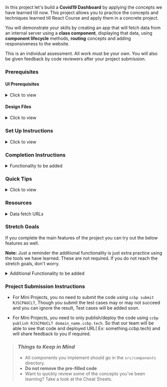 In this project let's build a **Covid19 Dashboard** by applying the concepts we have learned till now. This project allows you to practice the concepts and techniques learned till React Course and apply them in a concrete project.

You will demonstrate your skills by creating an app that will fetch data from an internal server using a **class component**, displaying that data, using **component lifecycle** methods, **routing** concepts and adding responsiveness to the website.

This is an individual assessment. All work must be your own. You will also be given feedback by code reviewers after your project submission.

### Prerequisites

#### UI Prerequisites

<details>
<summary>Click to view</summary>

- What is Figma?
  - Figma is a vector graphics editor and prototyping tool which is primarily web-based. You can check more info on the <a href="https://www.figma.com/" target="_blank">Website</a>.
- Create a Free account in Figma
  - Kindly follow the instructions as shown in <a href="https://www.youtube.com/watch?v=hrHL2VLMl7g&t=37s" target="_blank">this</a> video to create a Free Figma account.
- How to Check CSS in Figma?
  - Kindly follow the instructions as shown in <a href="https://www.youtube.com/watch?v=B242nuM3y2s" target="_blank">this</a> video to check CSS in the Figma screen.
- Export Images in Figma screen
  - Kindly follow the instructions as shown in <a href="https://www.youtube.com/watch?v=NpzL1MONwaw" target="_blank">this</a> video to export images from the Figma screen.
  - Check <a href="https://help.trydesignlab.com/hc/en-us/articles/360011010634-How-do-I-export-images-and-PDFs-from-Sketch-or-Figma-in-my-short-course-" target="_blank">this</a> reference docs to export images in Figma screen.

</details>

#### Design Files

<details>
<summary>Click to view</summary>

- You can check the **Design Files** for different devices <a href="https://www.figma.com/file/lGl9tRXcsmxicjTITM2A8P/Covid19_Dashboard?node-id=0%3A1" target="_blank" >here</a>.

</details>

### Set Up Instructions

<details>
<summary>Click to view</summary>

- Download dependencies by running `npm install`
- Start up the app using `npm start`
</details>

### Completion Instructions

<details>
<summary>Functionality to be added</summary>

The app must have the following functionalities

- Users should be able to navigate to Home, About routes using links in Navbar.
- Users should be able to view the website responsively in mobile view, tablet view as well.
- Home Route
  - Users should be able to see stats of confirmed, active, recovered, deceased cases in India.
  - Users should be able to navigate to home route when clicking on **COVID19INDIA** logo.
  - Users should be able to see state wise confirmed, active, recovered,deceased cases in a table.
  - Users should be able to sort the stats based on States/UT.
  - Users should be able to see Home with highlighted text in Navbar.
  - Users should be able to see the footer as shown in figma.
- Search Functionality
  - Users should be able to search across all states in India and see the suggestions as a dropdown.
  - Users should be able to navigate to a State Specific Page after clicking on the suggestion.
  - When the users clicks on a state suggestion, it should open a new page with respective state details.
- State Specific Route
  - Users should be able to see the state name and last updated date.
  - Users should be able to see stats of confirmed, active, recovered, deceased cases in specific states.
  - Users should be able to see the tested count.
  - Users should be able to see Top districts for confirmed, active, recovered,deceased cases.
  - Users should be able to see spread trends for both cumulative and daily.
  - Users should be able to see the footer as shown in figma.
- About Route
  - Users should be able to see faqs.
  - Users should be able to see About with highlighted text in Navbar.
  - Users should be able to see the footer as shown in figma.

</details>

### Quick Tips

<details>
<summary>Click to view</summary>

- Use React Charts package to implement given charts
  - React charts <a href="https://www.npmjs.com/package/recharts" target="_blank" >Documentation</a>.
  - Line chart implementation <a href="https://codesandbox.io/s/dark-theme-switch-forked-6keo4?file=/src/Dashboard/Chart.js" target="_blank">CodeSandbox</a>.
  - Multi area chart implementation <a href="https://codesandbox.io/s/react-chartjs-2-line-chart-example-forked-kzspl?file=/src/App.js" target="_blank">CodeSandbox</a>.
- Implement Select fields using this package
  - React select <a href="https://www.npmjs.com/package/react-select/v/2.4.3" target="_blank">Documentation</a>.
  - React select implementation <a href="https://codesandbox.io/s/react-select-dropdown-example-forked-su3x2?file=/package.json:253-258" target="_blank">CodeSandbox</a>.
- Usage of extracting date wise stats <a href="https://codepen.io/nagendra-pujari1191/pen/YzVMXxz?editors=0010" target="_blank">Codepen</a>.
</details>

### Resources

<details>
<summary>Data fetch URLs</summary>

- Home Route:

  - Get stats of confirmed, active, recovered, deceased cases in India:

    ```js
    'https://data.covid19india.org/v4/min/data.min.json'

    ```

  - Get stats of confirmed, active, recovered, deceased cases state wise:

    ```js
    'https://data.covid19india.org/v4/min/data.min.json'

    ```

- State-Specific Route:

  - Get tested count, last updated:

    ```js
    'https://data.covid19india.org/v4/min/data.min.json'
    //(the response contains stats of all the States, You can use a state code (Ex:- "AP") to get specific state stats.)

    ```

  - Get stats of confirmed, active,recovered, deceased cases in specific states:

    ```js
    'https://data.covid19india.org/v4/min/data.min.json'
    //(the response contains stats of all the States, You can use a state code (Ex:- "AP") to get specific state stats.)

    ```

  - Get districts (sort to show Top Districts):

    ```js
    'https://data.covid19india.org/v4/min/data.min.json'
    //(the response contains stats of all the States, You can use a state code (Ex:- "AP") to get specific state stats.)

    ```

  - Get timelines to show spread trends:

    ```js
    'https://data.covid19india.org/v4/min/timeseries-AP.min.json'
    //(change state code in URL for other states)

    //(or)

    'https://data.covid19india.org/v4/min/timeseries.min.json'
    //(the response contains stats of all the States, You can use a state code (Ex:- "AP") to get specific state stats.)

    ```

- About Route:

  - Get faqs:

    ```js
    'https://data.covid19india.org/website_data.json'

    ```

- Vaccination Details Route:

  - Get states data:

    ```js
    'https://cdn-api.co-vin.in/api/v2/admin/location/states'

    ```

  - Get Districts data (state specific):

    ```js
    'https://cdn-api.co-vin.in/api/v2/admin/location/districts/2'
    //(change state id in URL)

    ```

  - Get sites conducting vaccination, total registrations, total vaccination, vaccination trends, vaccination - category, vaccination by age Details:

    ```js
    'https://api.cowin.gov.in/api/v1/reports/v2/getPublicReports?state_id=1&district_id=&date=2021-06-12'
    //(change date in URL)

    ```

</details>

### Stretch Goals

If you complete the main features of the project you can try out the below features as well.

**Note:** Just a reminder the additional functionality is just extra practice using the tools we have learned. These are not required. If you do not reach the stretch goals, don't worry.

<details>
<summary>Additional Functionality to be added</summary>

- Users should be able to see Themes (Light & Dark) in Navbar.
- State Specific Route
  - Users should be able to see India maps with highlighting states.
- Vaccination Details Route
  - Users should be able to see dropdowns to select state and district.
  - Users should be able to see Sites Conducting Vaccination, Total Registrations, Total Vaccination Doses sections.
  - Users should be able to see Vaccination Trends for both by doses and ages section.
  - Users should be able to see Vaccination Details with highlighted text in Navbar.

</details>

### Project Submission Instructions

- For Mini Projects, you no need to submit the code using `ccbp submit RJSCPAUCLT`, Though you submit the test cases may or may not succeed and you can ignore the result, Test cases will be added soon.

- For Mini Projects, you need to only publish/deploy the code using `ccbp publish RJSCPAUCLT domain_name.ccbp.tech`. So that our team will be able to see that code and deployed URL( Ex: something.ccbp.tech) and will share feedback to you if required.

> ### _Things to Keep in Mind_
>
> - All components you implement should go in the `src/components` directory.
> - **Do not remove the pre-filled code**
> - Want to quickly review some of the concepts you’ve been learning? Take a look at the Cheat Sheets.
